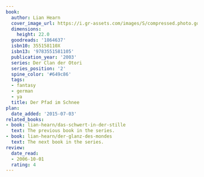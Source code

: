 ```yaml
---
book:
  author: Lian Hearn
  cover_image_url: https://i.gr-assets.com/images/S/compressed.photo.goodreads.com/books/1370809289l/1864637._SX98_.jpg
  dimensions:
    height: 22.0
  goodreads: '1864637'
  isbn10: 355158110X
  isbn13: '9783551581105'
  publication_year: '2003'
  series: Der Clan der Otori
  series_position: '2'
  spine_color: '#649c86'
  tags:
  - fantasy
  - german
  - ya
  title: Der Pfad im Schnee
plan:
  date_added: '2015-07-03'
related_books:
- book: lian-hearn/das-schwert-in-der-stille
  text: The previous book in the series.
- book: lian-hearn/der-glanz-des-mondes
  text: The next book in the series.
review:
  date_read:
  - 2006-10-01
  rating: 4
---
```

